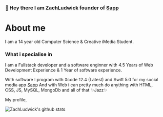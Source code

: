 ### 👋 Hey there I am ZachLudwick founder of [Sapp](https://sapp-app.tk)

<a href="https://www.linkedin.com/in/apurv-shah/">
</a>

<div>
 <p>
<h1>About me</h1>
I am a 14 year old Computer Science & Creative iMedia Student.
<h3>What i specialise in</h3>
<p>
I am a Fullstack developer and a software enginner with 4.5 Years of Web Development Experience & 1 Year of software experience.

With software I program with Xcode 12.4 (Latest) and Swift 5.0 for my social media app <a href="https://sapp-app.tk">Sapp</a>
And with Web i can pretty much do anything with HTML, CSS, JS, MySQL, MongoDb and all of that ✨Jazz✨</p>

</h4>
</div>

<div><p>My profile,</p></div>

![ZachLudwick's github stats](https://github-readme-stats.vercel.app/api?username=zachludwick&show_icons=true)
